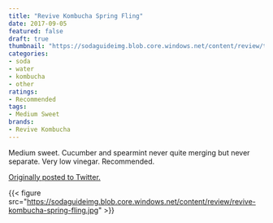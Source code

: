 ```yaml
---
title: "Revive Kombucha Spring Fling"
date: 2017-09-05
featured: false
draft: true
thumbnail: "https://sodaguideimg.blob.core.windows.net/content/review/thumbs/revive-kombucha-spring-fling.jpg"
categories:
- soda
- water
- kombucha
- other
ratings:
- Recommended
tags:
- Medium Sweet
brands:
- Revive Kombucha
---
```


Medium sweet. Cucumber and spearmint never quite merging but never separate. Very low vinegar. Recommended.

[Originally posted to Twitter.](https://twitter.com/Cavorter/status/905205437393498117)

{{< figure src="https://sodaguideimg.blob.core.windows.net/content/review/revive-kombucha-spring-fling.jpg" >}}

